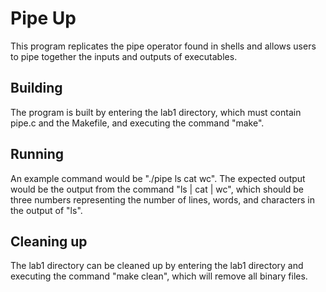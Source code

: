 # Pipe Up

This program replicates the pipe operator found in shells and allows users to pipe together the inputs and outputs of executables.

## Building

The program is built by entering the lab1 directory, which must contain pipe.c and the Makefile, and executing the command "make".

## Running

An example command would be "./pipe ls cat wc". The expected output would be the output from the command "ls | cat | wc", which should be three numbers representing the number of lines, words, and characters in the output of "ls".

## Cleaning up

The lab1 directory can be cleaned up by entering the lab1 directory and executing the command "make clean", which will remove all binary files.
